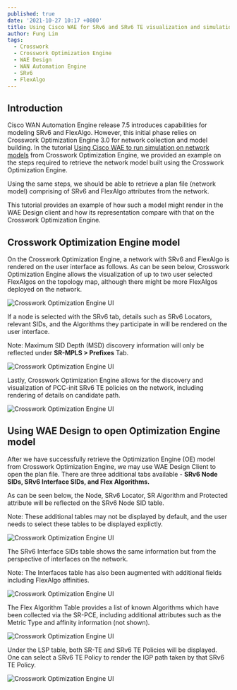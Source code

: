 ```yaml
---
published: true
date: '2021-10-27 10:17 +0800'
title: Using Cisco WAE for SRv6 and SRv6 TE visualization and simulation
author: Fung Lim
tags:
  - Crosswork
  - Crosswork Optimization Engine
  - WAE Design
  - WAN Automation Engine
  - SRv6
  - FlexAlgo
---
```

## Introduction

Cisco WAN Automation Engine release 7.5 introduces capabilities for modeling SRv6 and FlexAlgo. However, this initial phase relies on Crosswork Optimization Engine 3.0 for network collection and model building. In the tutorial [Using Cisco WAE to run simulation on network models](https://xrdocs.io/automation/tutorials/using-cisco-wae-to-run-sim-on-network-models-from-OE/) from Crosswork Optimization Engine, we provided an example on the steps required to retrieve the network model built using the Crosswork Optimization Engine.

Using the same steps, we should be able to retrieve a plan file (network model) comprising of SRv6 and FlexAlgo attributes from the network.

This tutorial provides an example of how such a model might render in the WAE Design client and how its representation compare with that on the Crosswork Optimization Engine.

## Crosswork Optimization Engine model

On the Crosswork Optimization Engine, a network with SRv6 and FlexAlgo is rendered on the user interface as follows. As can be seen below, Crosswork Optimization Engine allows the visualization of up to two user selected FlexAlgos on the topology map, although there might be more FlexAlgos deployed on the network.

![Crosswork Optimization Engine UI]({{site.baseurl}}/images/using-wae-srv6-flexalgo-img001.png)

If a node is selected with the SRv6 tab, details such as SRv6 Locators, relevant SIDs, and the Algorithms they participate in will be rendered on the user interface. 

Note: Maximum SID Depth (MSD) discovery information will only be reflected under **SR-MPLS > Prefixes** Tab.

![Crosswork Optimization Engine UI]({{site.baseurl}}/images/using-wae-srv6-flexalgo-img002.png)

Lastly, Crosswork Optimization Engine allows for the discovery and visualization of PCC-init SRv6 TE policies on the network, including rendering of details on candidate path. 

![Crosswork Optimization Engine UI]({{site.baseurl}}/images/using-wae-srv6-flexalgo-img003.png)


## Using WAE Design to open Optimization Engine model

After we have successfully retrieve the Optimization Engine (OE) model from Crosswork Optimization Engine, we may use WAE Design Client to open the plan file. There are three additional tabs available - **SRv6 Node SIDs, SRv6 Interface SIDs, and Flex Algorithms.**

As can be seen below, the Node, SRv6 Locator, SR Algorithm and Protected attribute will be reflected on the SRv6 Node SID table.

Note: These additional tables may not be displayed by default, and the user needs to select these tables to be displayed explictly.

![Crosswork Optimization Engine UI]({{site.baseurl}}/images/using-wae-srv6-flexalgo-img004.png)

The SRv6 Interface SIDs table shows the same information but from the perspective of interfaces on the network. 

Note: The Interfaces table has also been augmented with additional fields including FlexAlgo affinities.

![Crosswork Optimization Engine UI]({{site.baseurl}}/images/using-wae-srv6-flexalgo-img005.png)

The Flex Algorithm Table provides a list of known Algorithms which have been collected via the SR-PCE, including additional attributes such as the Metric Type and affinity information (not shown).

![Crosswork Optimization Engine UI]({{site.baseurl}}/images/using-wae-srv6-flexalgo-img006.png)

Under the LSP table, both SR-TE and SRv6 TE Policies will be displayed. One can select a SRv6 TE Policy to render the IGP path taken by that SRv6 TE Policy.

![Crosswork Optimization Engine UI]({{site.baseurl}}/images/using-wae-srv6-flexalgo-img007.png)



